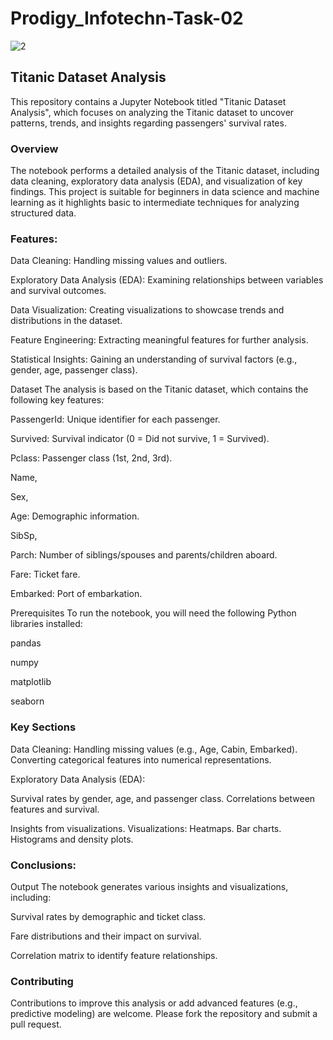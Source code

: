# Prodigy_Infotechn-Task-02
![2](https://github.com/user-attachments/assets/55efa1b4-8244-41b1-87bd-31cdfdac3090)



## Titanic Dataset Analysis
This repository contains a Jupyter Notebook titled "Titanic Dataset Analysis", which focuses on analyzing the Titanic dataset to uncover patterns, trends, and insights regarding passengers' survival rates.

### Overview
The notebook performs a detailed analysis of the Titanic dataset, including data cleaning, exploratory data analysis (EDA), and visualization of key findings. This project is suitable for beginners in data science and machine learning as it highlights basic to intermediate techniques for analyzing structured data.

### Features:
Data Cleaning: Handling missing values and outliers.

Exploratory Data Analysis (EDA): Examining relationships between variables and survival outcomes.

Data Visualization: Creating visualizations to showcase trends and distributions in the dataset.

Feature Engineering: Extracting meaningful features for further analysis.

Statistical Insights: Gaining an understanding of survival factors (e.g., gender, age, passenger class).

Dataset The analysis is based on the Titanic dataset, which contains the following key features:

PassengerId: Unique identifier for each passenger.

Survived: Survival indicator (0 = Did not survive, 1 = Survived).

Pclass: Passenger class (1st, 2nd, 3rd).

Name,

Sex,

Age: Demographic information.

SibSp,

Parch: Number of siblings/spouses and parents/children aboard.

Fare: Ticket fare.

Embarked: Port of embarkation.

Prerequisites
To run the notebook, you will need the following Python libraries installed:

pandas

numpy

matplotlib

seaborn

### Key Sections
Data Cleaning: Handling missing values (e.g., Age, Cabin, Embarked). Converting categorical features into numerical representations.

Exploratory Data Analysis (EDA):

Survival rates by gender, age, and passenger class. Correlations between features and survival.

Insights from visualizations.
Visualizations:
Heatmaps.
Bar charts.
Histograms and density plots.

### Conclusions:
Output The notebook generates various insights and visualizations, including:

Survival rates by demographic and ticket class.

Fare distributions and their impact on survival.

Correlation matrix to identify feature relationships.

### Contributing
Contributions to improve this analysis or add advanced features (e.g., predictive modeling) are welcome. Please fork the repository and submit a pull request.
